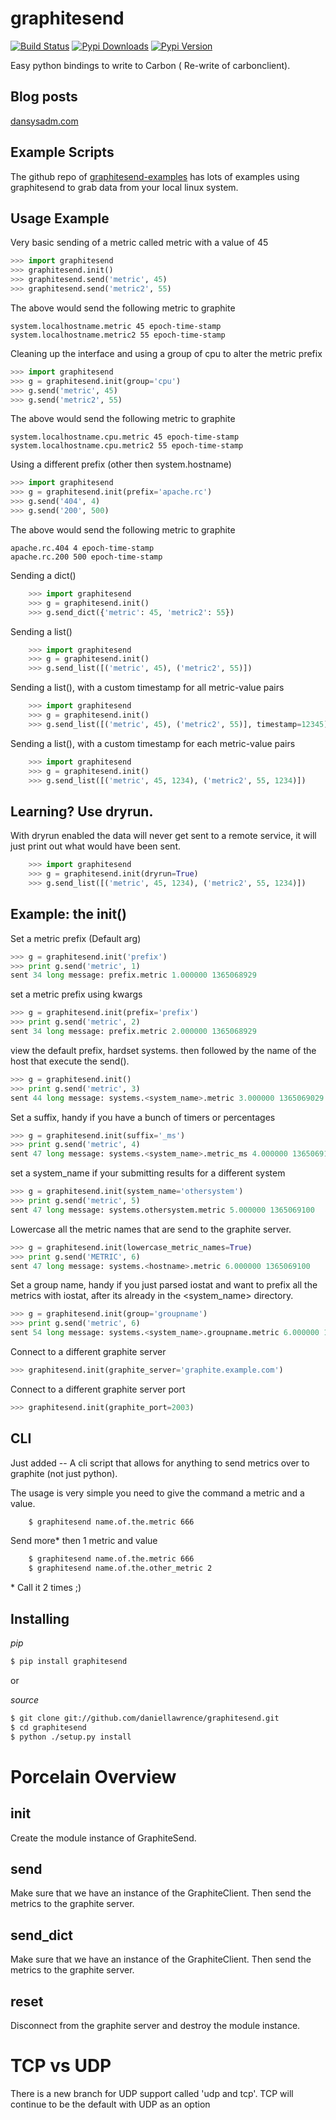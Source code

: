 graphitesend
============

[![Build Status](https://travis-ci.org/daniellawrence/graphitesend.png?banch=master)](https://travis-ci.org/daniellawrence/graphitesend)
[![Pypi Downloads](https://pypip.in/d/graphitesend/badge.png)](https://crate.io/packages/graphitesend)
[![Pypi Version](https://pypip.in/v/graphitesend/badge.png)](https://crate.io/packages/graphitesend)

Easy python bindings to write to Carbon ( Re-write of carbonclient).



Blog posts
-----------
[dansysadm.com](http://dansysadm.com/blog/sending_data_to_graphte_from_python.html)

Example Scripts
----------------
The github repo of [graphitesend-examples](https://github.com/daniellawrence/graphitesend-examples)
has lots of examples using graphitesend to grab data from your local linux system.


Usage Example
--------------

Very basic sending of a metric called metric with a value of 45

````python
>>> import graphitesend
>>> graphitesend.init()
>>> graphitesend.send('metric', 45)
>>> graphitesend.send('metric2', 55)
````

The above would send the following metric to graphite

    system.localhostname.metric 45 epoch-time-stamp
    system.localhostname.metric2 55 epoch-time-stamp


Cleaning up the interface and using a group of cpu to alter the metric prefix

````python
>>> import graphitesend
>>> g = graphitesend.init(group='cpu')
>>> g.send('metric', 45)
>>> g.send('metric2', 55)
````

The above would send the following metric to graphite

    system.localhostname.cpu.metric 45 epoch-time-stamp
    system.localhostname.cpu.metric2 55 epoch-time-stamp


Using a different prefix (other then system.hostname)

````python
>>> import graphitesend
>>> g = graphitesend.init(prefix='apache.rc')
>>> g.send('404', 4)
>>> g.send('200', 500)
````

The above would send the following metric to graphite

    apache.rc.404 4 epoch-time-stamp
    apache.rc.200 500 epoch-time-stamp


Sending a dict()

````python
    >>> import graphitesend
    >>> g = graphitesend.init()
    >>> g.send_dict({'metric': 45, 'metric2': 55})
````

Sending a list()

````python
    >>> import graphitesend
    >>> g = graphitesend.init()
    >>> g.send_list([('metric', 45), ('metric2', 55)])
````

Sending a list(), with a custom timestamp for all metric-value pairs

````python
    >>> import graphitesend
    >>> g = graphitesend.init()
    >>> g.send_list([('metric', 45), ('metric2', 55)], timestamp=12345)
````

Sending a list(), with a custom timestamp for each metric-value pairs

````python
    >>> import graphitesend
    >>> g = graphitesend.init()
    >>> g.send_list([('metric', 45, 1234), ('metric2', 55, 1234)])
````

Learning? Use dryrun.
----------------------

With dryrun enabled the data will never get sent to a remote service, it will
just print out what would have been sent.

````python
    >>> import graphitesend
    >>> g = graphitesend.init(dryrun=True)
    >>> g.send_list([('metric', 45, 1234), ('metric2', 55, 1234)])
````

Example: the init()
----------------

Set a metric prefix (Default arg)
````python
>>> g = graphitesend.init('prefix')
>>> print g.send('metric', 1)
sent 34 long message: prefix.metric 1.000000 1365068929
````

set a metric prefix using kwargs
````python
>>> g = graphitesend.init(prefix='prefix')
>>> print g.send('metric', 2)
sent 34 long message: prefix.metric 2.000000 1365068929
````
 
view the default prefix, hardset systems. then followed by the name of the
host that execute the send().
````python
>>> g = graphitesend.init()
>>> print g.send('metric', 3)
sent 44 long message: systems.<system_name>.metric 3.000000 1365069029
````

Set a suffix, handy if you have a bunch of timers or percentages
````python
>>> g = graphitesend.init(suffix='_ms')
>>> print g.send('metric', 4)
sent 47 long message: systems.<system_name>.metric_ms 4.000000 1365069100
````

set a system_name if your submitting results for a different system
````python
>>> g = graphitesend.init(system_name='othersystem')
>>> print g.send('metric', 5)
sent 47 long message: systems.othersystem.metric 5.000000 1365069100
````

Lowercase all the metric names that are send to the graphite server.
````python
>>> g = graphitesend.init(lowercase_metric_names=True)
>>> print g.send('METRIC', 6)
sent 47 long message: systems.<hostname>.metric 6.000000 1365069100
````


Set a group name, handy if you just parsed iostat and want to prefix all the 
metrics with iostat, after its already in the <system_name> directory.
````python
>>> g = graphitesend.init(group='groupname')
>>> print g.send('metric', 6)
sent 54 long message: systems.<system_name>.groupname.metric 6.000000 136506924
````

Connect to a different graphite server
````python
>>> graphitesend.init(graphite_server='graphite.example.com')
````

Connect to a different graphite server port
````python
>>> graphitesend.init(graphite_port=2003)
````




CLI
------------

Just added -- A cli script that allows for anything to send metrics over to 
graphite (not just python).

The usage is very simple you need to give the command a metric and a value.

````sh
	$ graphitesend name.of.the.metric 666
````

Send more\* then 1 metric and value

````sh
	$ graphitesend name.of.the.metric 666
	$ graphitesend name.of.the.other_metric 2
````

\* Call it 2 times ;)

Installing
----------

*pip*

````sh
$ pip install graphitesend
````

or

*source*

````sh
$ git clone git://github.com/daniellawrence/graphitesend.git
$ cd graphitesend
$ python ./setup.py install
````


Porcelain Overview
==================

init
-----  
Create the module instance of GraphiteSend.

send
-----
Make sure that we have an instance of the GraphiteClient. 
Then send the metrics to the graphite server.

send_dict
---------
Make sure that we have an instance of the GraphiteClient.
Then send the metrics to the graphite server.

reset
-----
Disconnect from the graphite server and destroy the module instance.


TCP vs UDP
==========

There is a new branch for UDP support called 'udp and tcp'.
TCP will continue to be the default with UDP as an option
